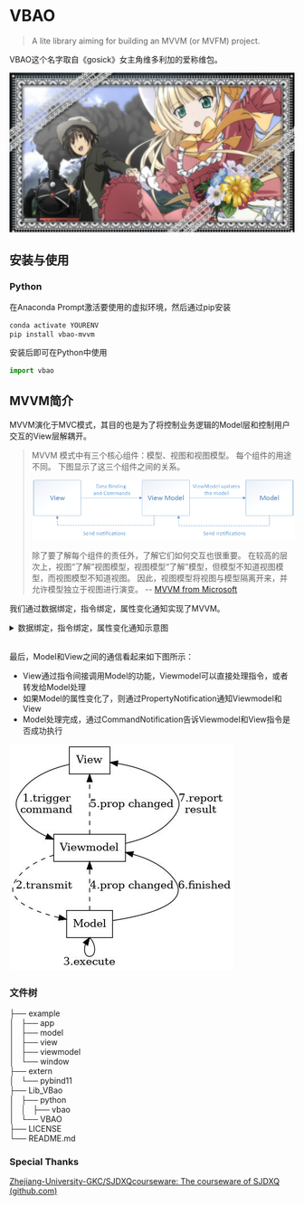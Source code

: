 # VBAO

> A lite library aiming for building an MVVM (or MVFM) project.

VBAO这个名字取自《gosick》女主角维多利加的爱称维包。

![](img/gosick.png)


## 安装与使用

### Python

在Anaconda Prompt激活要使用的虚拟环境，然后通过pip安装
```shell
conda activate YOURENV
pip install vbao-mvvm
```

安装后即可在Python中使用

```python
import vbao
```

## MVVM简介

MVVM演化于MVC模式，其目的也是为了将控制业务逻辑的Model层和控制用户交互的View层解耦开。

> MVVM 模式中有三个核心组件：模型、视图和视图模型。 每个组件的用途不同。 下图显示了这三个组件之间的关系。
>
> ![](img/mvvm-pattern.png)
>
> 除了要了解每个组件的责任外，了解它们如何交互也很重要。 在较高的层次上，视图“了解”视图模型，视图模型“了解”模型，但模型不知道视图模型，而视图模型不知道视图。 因此，视图模型将视图与模型隔离开来，并允许模型独立于视图进行演变。 -- [MVVM from Microsoft](https://learn.microsoft.com/zh-cn/dotnet/architecture/maui/mvvm)

我们通过数据绑定，指令绑定，属性变化通知实现了MVVM。

<details> <summary>数据绑定，指令绑定，属性变化通知示意图</summary>

![](img/binding.dot.jpg)

data-binding & command-binding

![](img/changing.dot.jpg)

property-change-notification

</details>
<br>

最后，Model和View之间的通信看起来如下图所示：

- View通过指令间接调用Model的功能，Viewmodel可以直接处理指令，或者转发给Model处理
- 如果Model的属性变化了，则通过PropertyNotification通知Viewmodel和View
- Model处理完成，通过CommandNotification告诉Viewmodel和View指令是否成功执行

![](img/action.dot.jpg)

### 文件树

├── example  
│   ├── app  
│   ├── model  
│   ├── view  
│   ├── viewmodel  
│   └── window  
├── extern  
│   └── pybind11  
├── Lib_VBao  
│   ├── python  
│   │   ├── vbao  
│   └── VBAO  
├── LICENSE  
└── README.md


### Special Thanks

[Zhejiang-University-GKC/SJDXQcourseware: The courseware of SJDXQ (github.com)](https://github.com/Zhejiang-University-GKC/SJDXQcourseware)
